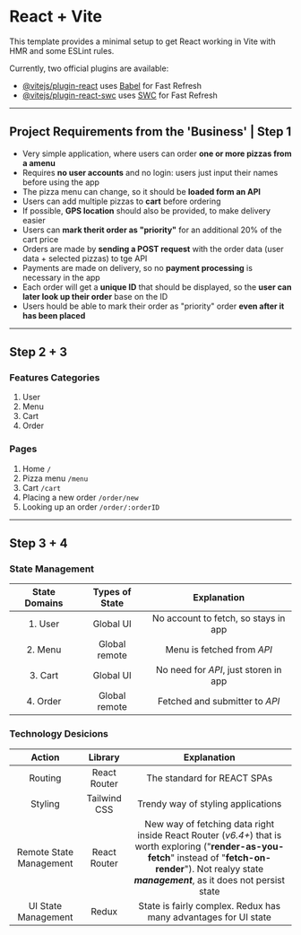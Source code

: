 # React + Vite

This template provides a minimal setup to get React working in Vite with HMR and some ESLint rules.

Currently, two official plugins are available:

- [@vitejs/plugin-react](https://github.com/vitejs/vite-plugin-react/blob/main/packages/plugin-react/README.md) uses [Babel](https://babeljs.io/) for Fast Refresh
- [@vitejs/plugin-react-swc](https://github.com/vitejs/vite-plugin-react-swc) uses [SWC](https://swc.rs/) for Fast Refresh
  
---

## Project Requirements from the 'Business' | Step 1

- Very simple application, where users can order **one or more pizzas from a amenu**
- Requires **no user accounts** and no login: users just input their names before using the app
- The pizza menu can change, so it should be **loaded form an API**
- Users can add multiple pizzas to **cart** before ordering
- If possible, **GPS location** should also be provided, to make delivery easier
- Users can **mark therit order as "priority"** for an additional 20% of the cart price
- Orders are made by **sending a POST request** with the order data (user data + selected pizzas) to tge API
- Payments are made on delivery, so no **payment processing** is necessary in the app
- Each order will get a **unique ID** that should be displayed, so the **user can later look up their order** base on the ID
- Users hould be able to mark their order as "priority" order **even after it has been placed**

---

## Step 2 + 3

### Features Categories  

1. User
2. Menu
3. Cart
4. Order

### Pages 

1. Home `/` 
2. Pizza menu `/menu`
3. Cart `/cart`
4. Placing a new order `/order/new`
5. Looking up an order `/order/:orderID`

---

## Step 3 + 4

### State Management

|State Domains| Types of State|Explanation|
|:---:|:---:|:---:|
|1. User | Global UI|No account to fetch, so stays in app|
|2. Menu | Global remote|Menu is fetched from *API*|
|3. Cart | Global UI|No need for *API*, just storen in app|
|4. Order | Global remote|Fetched and submitter to *API*|

### Technology Desicions

|Action| Library|Explanation|
|:----------:|:-------------:|:---------------:|
|Routing|React Router|The standard for REACT SPAs|
|Styling|Tailwind CSS|Trendy way of styling applications|
|Remote State Management|React Router|New way of fetching data right inside React Router (*v6.4+*) that is worth exploring ("**render-as-you-fetch**" instead of "**fetch-on-render**"). Not realyy state ***management***, as it does not persist state|
|UI State Management|Redux|State is fairly complex. Redux has many advantages for UI state|
